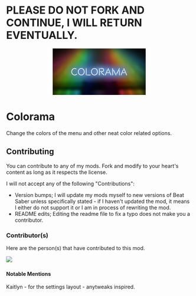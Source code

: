 # PLEASE DO NOT FORK AND CONTINUE, I WILL RETURN EVENTUALLY.

<div align="center">
  <img src="cover.png" width="50%" height="auto">
</div>

# Colorama

Change the colors of the menu and other neat color related options.

## Contributing

You can contribute to any of my mods. Fork and modify to your heart's content as long as it respects the license.

I will not accept any of the following "Contributions":

- Version bumps; I will update my mods myself to new versions of Beat Saber unless specifically stated - if I haven't updated the mod, it means I either do not support it or I am in process of rewriting the mod.
- README edits; Editing the readme file to fix a typo does not make you a contributor.

### Contributor(s)

Here are the person(s) that have contributed to this mod.

<a href="https://github.com/cal117/colorama/graphs/contributors">
  <img src="https://contrib.rocks/image?repo=cal117/colorama" />
</a>

#### Notable Mentions

Kaitlyn - for the settings layout - anytweaks inspired.
